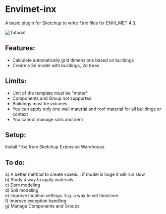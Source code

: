 # Envimet-inx
A basic plugin for Sketchup to write *.inx files for ENVI_MET 4.3.

![Tutorial](https://github.com/AntonelloDN/Envimet-inx/blob/master/examples/tutorial.gif)

## Features:
- Calculate automatically grid dimensions based on buildings
- Create a 3d model with buildings, 2d trees

## Limits:
- Unit of the template must be "meter"
- Components and Group not supported
- Buildings must be volumes
- You can apply only one wall material and roof material for all buildings or context
- You cannot manage soils and dem

## Setup:
Install *rbz from Sketchup Extension Warehouse.

## To do:
a) A better method to create voxels... if model is huge it will run slow<br>
b) Study a way to apply materials<br>
c) Dem modeling<br>
d) Soil modeling<br>
e) Improve location settings. E.g. a way to set timezone.<br>
f) Improve exception handling<br>
g) Manage Components and Groups<br>
